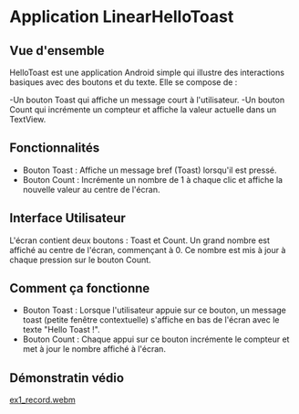 # Application LinearHelloToast

## Vue d'ensemble
HelloToast est une application Android simple qui illustre des interactions basiques avec des boutons et du texte. Elle se compose de :

-Un bouton Toast qui affiche un message court à l'utilisateur.
-Un bouton Count qui incrémente un compteur et affiche la valeur actuelle dans un TextView.
## Fonctionnalités
- Bouton Toast : Affiche un message bref (Toast) lorsqu'il est pressé.
- Bouton Count : Incrémente un nombre de 1 à chaque clic et affiche la nouvelle valeur au centre de l'écran.
## Interface Utilisateur
L'écran contient deux boutons : Toast et Count.
Un grand nombre est affiché au centre de l'écran, commençant à 0. Ce nombre est mis à jour à chaque pression sur le bouton Count.
## Comment ça fonctionne
- Bouton Toast :
Lorsque l'utilisateur appuie sur ce bouton, un message toast (petite fenêtre contextuelle) s'affiche en bas de l'écran avec le texte "Hello Toast !".
- Bouton Count :
Chaque appui sur ce bouton incrémente le compteur et met à jour le nombre affiché à l'écran.
## Démonstratin védio
[ex1_record.webm](https://github.com/user-attachments/assets/52c0412f-ec2d-4a90-9c45-c376bb25f5c3)


